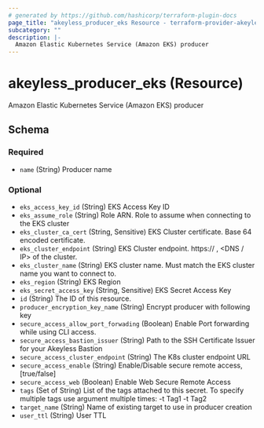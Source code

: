 ```yaml
---
# generated by https://github.com/hashicorp/terraform-plugin-docs
page_title: "akeyless_producer_eks Resource - terraform-provider-akeyless"
subcategory: ""
description: |-
  Amazon Elastic Kubernetes Service (Amazon EKS) producer
---
```


# akeyless_producer_eks (Resource)

Amazon Elastic Kubernetes Service (Amazon EKS) producer



<!-- schema generated by tfplugindocs -->
## Schema

### Required

- `name` (String) Producer name

### Optional

- `eks_access_key_id` (String) EKS Access Key ID
- `eks_assume_role` (String) Role ARN. Role to assume when connecting to the EKS cluster
- `eks_cluster_ca_cert` (String, Sensitive) EKS Cluster certificate. Base 64 encoded certificate.
- `eks_cluster_endpoint` (String) EKS Cluster endpoint. https:// , <DNS / IP> of the cluster.
- `eks_cluster_name` (String) EKS cluster name. Must match the EKS cluster name you want to connect to.
- `eks_region` (String) EKS Region
- `eks_secret_access_key` (String, Sensitive) EKS Secret Access Key
- `id` (String) The ID of this resource.
- `producer_encryption_key_name` (String) Encrypt producer with following key
- `secure_access_allow_port_forwading` (Boolean) Enable Port forwarding while using CLI access.
- `secure_access_bastion_issuer` (String) Path to the SSH Certificate Issuer for your Akeyless Bastion
- `secure_access_cluster_endpoint` (String) The K8s cluster endpoint URL
- `secure_access_enable` (String) Enable/Disable secure remote access, [true/false]
- `secure_access_web` (Boolean) Enable Web Secure Remote Access
- `tags` (Set of String) List of the tags attached to this secret. To specify multiple tags use argument multiple times: -t Tag1 -t Tag2
- `target_name` (String) Name of existing target to use in producer creation
- `user_ttl` (String) User TTL


